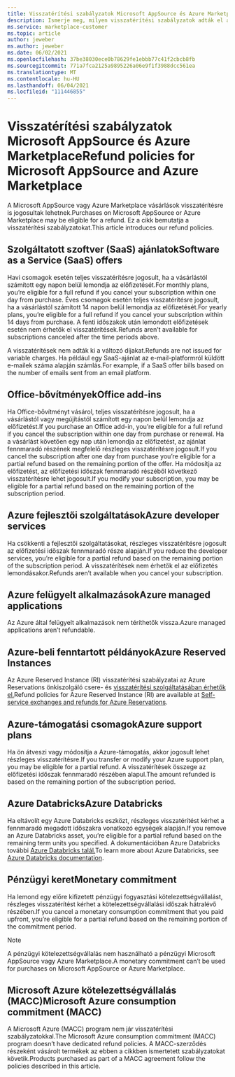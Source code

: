 ```yaml
---
title: Visszatérítési szabályzatok Microsoft AppSource és Azure Marketplace
description: Ismerje meg, milyen visszatérítési szabályzatok adták el a Microsoft AppSource és Azure Marketplace
ms.service: marketplace-customer
ms.topic: article
author: jeweber
ms.author: jeweber
ms.date: 06/02/2021
ms.openlocfilehash: 37be38030ece0b78629fe1ebbb77c41f2cbcb8fb
ms.sourcegitcommit: 771a7fca2125a9895226a06e9f1f3988dcc561ea
ms.translationtype: MT
ms.contentlocale: hu-HU
ms.lasthandoff: 06/04/2021
ms.locfileid: "111446855"
---
```

# <a name="refund-policies-for-microsoft-appsource-and-azure-marketplace"></a><span data-ttu-id="7a210-103">Visszatérítési szabályzatok Microsoft AppSource és Azure Marketplace</span><span class="sxs-lookup"><span data-stu-id="7a210-103">Refund policies for Microsoft AppSource and Azure Marketplace</span></span>

<span data-ttu-id="7a210-104">A Microsoft AppSource vagy Azure Marketplace vásárlások visszatérítésre is jogosultak lehetnek.</span><span class="sxs-lookup"><span data-stu-id="7a210-104">Purchases on Microsoft AppSource or Azure Marketplace may be eligible for a refund.</span></span> <span data-ttu-id="7a210-105">Ez a cikk bemutatja a visszatérítési szabályzatokat.</span><span class="sxs-lookup"><span data-stu-id="7a210-105">This article introduces our refund policies.</span></span>

## <a name="software-as-a-service-saas-offers"></a><span data-ttu-id="7a210-106">Szolgáltatott szoftver (SaaS) ajánlatok</span><span class="sxs-lookup"><span data-stu-id="7a210-106">Software as a Service (SaaS) offers</span></span>

<span data-ttu-id="7a210-107">Havi csomagok esetén teljes visszatérítésre jogosult, ha a vásárlástól számított egy napon belül lemondja az előfizetését.</span><span class="sxs-lookup"><span data-stu-id="7a210-107">For monthly plans, you’re eligible for a full refund if you cancel your subscription within one day from purchase.</span></span> <span data-ttu-id="7a210-108">Éves csomagok esetén teljes visszatérítésre jogosult, ha a vásárlástól számított 14 napon belül lemondja az előfizetését.</span><span class="sxs-lookup"><span data-stu-id="7a210-108">For yearly plans, you’re eligible for a full refund if you cancel your subscription within 14 days from purchase.</span></span> <span data-ttu-id="7a210-109">A fenti időszakok után lemondott előfizetések esetén nem érhetők el visszatérítések.</span><span class="sxs-lookup"><span data-stu-id="7a210-109">Refunds aren’t available for subscriptions canceled after the time periods above.</span></span>

<span data-ttu-id="7a210-110">A visszatérítések nem adták ki a változó díjakat.</span><span class="sxs-lookup"><span data-stu-id="7a210-110">Refunds are not issued for variable charges.</span></span> <span data-ttu-id="7a210-111">Ha például egy SaaS-ajánlat az e-mail-platformról küldött e-mailek száma alapján számlás.</span><span class="sxs-lookup"><span data-stu-id="7a210-111">For example, if a SaaS offer bills based on the number of emails sent from an email platform.</span></span>

## <a name="office-add-ins"></a><span data-ttu-id="7a210-112">Office-bővítmények</span><span class="sxs-lookup"><span data-stu-id="7a210-112">Office add-ins</span></span>

<span data-ttu-id="7a210-113">Ha Office-bővítményt vásárol, teljes visszatérítésre jogosult, ha a vásárlástól vagy megújítástól számított egy napon belül lemondja az előfizetést.</span><span class="sxs-lookup"><span data-stu-id="7a210-113">If you purchase an Office add-in, you’re eligible for a full refund if you cancel the subscription within one day from purchase or renewal.</span></span> <span data-ttu-id="7a210-114">Ha a vásárlást követően egy nap után lemondja az előfizetést, az ajánlat fennmaradó részének megfelelő részleges visszatérítésre jogosult.</span><span class="sxs-lookup"><span data-stu-id="7a210-114">If you cancel the subscription after one day from purchase you’re eligible for a partial refund based on the remaining portion of the offer.</span></span> <span data-ttu-id="7a210-115">Ha módosítja az előfizetést, az előfizetési időszak fennmaradó részéből következő visszatérítésre lehet jogosult.</span><span class="sxs-lookup"><span data-stu-id="7a210-115">If you modify your subscription, you may be eligible for a partial refund based on the remaining portion of the subscription period.</span></span>

## <a name="azure-developer-services"></a><span data-ttu-id="7a210-116">Azure fejlesztői szolgáltatások</span><span class="sxs-lookup"><span data-stu-id="7a210-116">Azure developer services</span></span>

<span data-ttu-id="7a210-117">Ha csökkenti a fejlesztői szolgáltatásokat, részleges visszatérítésre jogosult az előfizetési időszak fennmaradó része alapján.</span><span class="sxs-lookup"><span data-stu-id="7a210-117">If you reduce the developer services, you’re eligible for a partial refund based on the remaining portion of the subscription period.</span></span> <span data-ttu-id="7a210-118">A visszatérítések nem érhetők el az előfizetés lemondásakor.</span><span class="sxs-lookup"><span data-stu-id="7a210-118">Refunds aren’t available when you cancel your subscription.</span></span>

## <a name="azure-managed-applications"></a><span data-ttu-id="7a210-119">Azure felügyelt alkalmazások</span><span class="sxs-lookup"><span data-stu-id="7a210-119">Azure managed applications</span></span>

<span data-ttu-id="7a210-120">Az Azure által felügyelt alkalmazások nem téríthetők vissza.</span><span class="sxs-lookup"><span data-stu-id="7a210-120">Azure managed applications aren’t refundable.</span></span>

## <a name="azure-reserved-instances"></a><span data-ttu-id="7a210-121">Azure-beli fenntartott példányok</span><span class="sxs-lookup"><span data-stu-id="7a210-121">Azure Reserved Instances</span></span>

<span data-ttu-id="7a210-122">Az Azure Reserved Instance (RI) visszatérítési szabályzatai az Azure Reservations önkiszolgáló csere- és [visszatérítési szolgáltatásában érhetők el.](/azure/cost-management-billing/reservations/exchange-and-refund-azure-reservations)</span><span class="sxs-lookup"><span data-stu-id="7a210-122">Refund policies for Azure Reserved Instance (RI) are available at [Self-service exchanges and refunds for Azure Reservations](/azure/cost-management-billing/reservations/exchange-and-refund-azure-reservations).</span></span>

## <a name="azure-support-plans"></a><span data-ttu-id="7a210-123">Azure-támogatási csomagok</span><span class="sxs-lookup"><span data-stu-id="7a210-123">Azure support plans</span></span>

<span data-ttu-id="7a210-124">Ha ön átveszi vagy módosítja a Azure-támogatás, akkor jogosult lehet részleges visszatérítésre.</span><span class="sxs-lookup"><span data-stu-id="7a210-124">If you transfer or modify your Azure support plan, you may be eligible for a partial refund.</span></span> <span data-ttu-id="7a210-125">A visszatérítések összege az előfizetési időszak fennmaradó részében alapul.</span><span class="sxs-lookup"><span data-stu-id="7a210-125">The amount refunded is based on the remaining portion of the subscription period.</span></span>

## <a name="azure-databricks"></a><span data-ttu-id="7a210-126">Azure Databricks</span><span class="sxs-lookup"><span data-stu-id="7a210-126">Azure Databricks</span></span>

<span data-ttu-id="7a210-127">Ha eltávolít egy Azure Databricks eszközt, részleges visszatérítést kérhet a fennmaradó megadott időszakra vonatkozó egységek alapján.</span><span class="sxs-lookup"><span data-stu-id="7a210-127">If you remove an Azure Databricks asset, you’re eligible for a partial refund based on the remaining term units you specified.</span></span> <span data-ttu-id="7a210-128">A dokumentációban Azure Databricks további [Azure Databricks talál.](/azure/databricks)</span><span class="sxs-lookup"><span data-stu-id="7a210-128">To learn more about Azure Databricks, see [Azure Databricks documentation](/azure/databricks).</span></span>

## <a name="monetary-commitment"></a><span data-ttu-id="7a210-129">Pénzügyi keret</span><span class="sxs-lookup"><span data-stu-id="7a210-129">Monetary commitment</span></span>

<span data-ttu-id="7a210-130">Ha lemond egy előre kifizetett pénzügyi fogyasztási kötelezettségvállalást, részleges visszatérítést kérhet a kötelezettségvállalási időszak hátralévő részében.</span><span class="sxs-lookup"><span data-stu-id="7a210-130">If you cancel a monetary consumption commitment that you paid upfront, you’re eligible for a partial refund based on the remaining portion of the commitment period.</span></span>

> [!NOTE]
> <span data-ttu-id="7a210-131">A pénzügyi kötelezettségvállalás nem használható a pénzügyi Microsoft AppSource vagy Azure Marketplace.</span><span class="sxs-lookup"><span data-stu-id="7a210-131">A monetary commitment can’t be used for purchases on Microsoft AppSource or Azure Marketplace.</span></span>

## <a name="microsoft-azure-consumption-commitment-macc"></a><span data-ttu-id="7a210-132">Microsoft Azure kötelezettségvállalás (MACC)</span><span class="sxs-lookup"><span data-stu-id="7a210-132">Microsoft Azure consumption commitment (MACC)</span></span>

<span data-ttu-id="7a210-133">A Microsoft Azure (MACC) program nem jár visszatérítési szabályzatokkal.</span><span class="sxs-lookup"><span data-stu-id="7a210-133">The Microsoft Azure consumption commitment (MACC) program doesn’t have dedicated refund policies.</span></span> <span data-ttu-id="7a210-134">A MACC-szerződés részeként vásárolt termékek az ebben a cikkben ismertetett szabályzatokat követik.</span><span class="sxs-lookup"><span data-stu-id="7a210-134">Products purchased as part of a MACC agreement follow the policies described in this article.</span></span>
